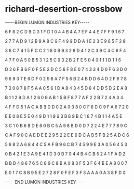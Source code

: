 # richard-desertion-crossbow

-----BEGIN LUMON INDUSTRIES KEY-----

6 F 6 2 C D B C 3 1 F D 1 0 4 4 B 4 A 7 E F 4 4 E 7 F F 9 1 6 7

2 7 7 A D 9 1 2 B 9 A 8 C 6 F 4 9 9 D D A 1 E 2 3 E 9 6 5 F 2 8

3 8 C 7 4 1 5 F C C 2 1 8 0 B 9 3 2 8 D 4 1 2 C 3 9 C 4 C 9 F 4

4 7 F 0 A 5 0 B 5 3 1 2 5 C 9 3 2 B 2 F E 5 0 4 0 1 1 1 D 1 1 6

D 2 6 F B 6 F 0 F 5 E 2 D C 5 8 F 8 E 0 7 4 3 3 4 D 0 F 6 3 D 0

9 8 9 3 7 E 6 D F 0 2 9 8 A 7 F 5 6 B 2 4 B D D 6 4 D 2 F 9 7 8

7 3 0 8 7 8 F 5 A A 0 5 6 1 D A 8 4 3 4 5 D 8 4 D D 5 D 2 E A 8

B 1 1 2 9 D A 1 2 6 0 9 A B 1 5 B F 8 7 7 A F 2 2 B 7 2 4 A 3 4

4 F F D 5 1 A C A B B D D 0 2 A 0 3 8 0 C F 8 D C 9 F A 6 7 2 0

E E 0 8 E 5 E 0 4 9 D 1 1 9 6 3 B 8 9 B C 1 8 7 4 B 1 1 4 A 5 E

3 C 1 0 B 6 B D E 6 0 B C 5 A 9 8 B D 0 D 7 2 2 4 E 7 7 7 8 9 C

C A F 9 0 C A E D E E 2 9 5 2 2 E E 9 D C A B 5 F B 2 5 A D C 6

5 9 8 2 A 6 8 4 4 C 5 A F B 9 6 C B 7 4 5 9 9 E 3 A 0 5 6 4 5 3

0 B 4 2 1 E 3 A 9 E 4 1 D 3 0 B 7 0 4 4 B 4 C B 5 2 4 1 F A D 2

B B D 4 8 6 7 6 5 C 8 9 C 8 B A 0 8 3 F 5 3 F 6 4 B E A 8 0 0 7

E 0 1 7 C 8 B 9 5 E 2 7 2 8 F 0 F E F 3 F 3 A A A 0 A 3 8 F D 0

-----END LUMON INDUSTRIES KEY-----
